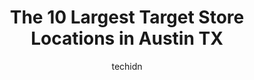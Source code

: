 ---
layout: ampstory
image: https://i0.wp.com/www.depkes.org/wp-content/uploads/2023/06/target-0-in-austin-tx-1685965942.jpeg?resize=640,853
author: techidn
featured: false
description: Discover the impressive array of Target options in Austin TX, where you can find 10 of the largest Target establishments in the area. From renowned classics to hidden gems, Austin TX offers 
title: The 10 Largest Target Store Locations in Austin TX
cover:
   title: The 10 Largest Target Store Locations in Austin TX
   subtitle: Rickpate
   background: https://www.depkes.org/wp-content/uploads/2023/06/target-0-in-austin-tx-1685965942.jpeg

pages: 
 - layout: thirds
   top: <h1>#1 Target</h1>
   bottom: "<p>Great blend of all the items that I need whether its cooking, cleaning, fashion, or groceries. The kids always have something they can find to distract them inside Targe</p>"
   background: https://www.depkes.org/wp-content/uploads/2023/06/target-1-in-austin-tx-1685965943.jpeg
   backgroundblur: true
 - layout: thirds
   top: <h1>#2 Target</h1>
   bottom: "<p>10900 Lakeline Mall Dr, Austin, TX 78717, United States</p>"
   background: https://www.depkes.org/wp-content/uploads/2023/06/target-2-in-austin-tx-1685965943.jpeg
   cta:
      link: https://www.depkes.org/blog/the-10-largest-target-store-locations-in-austin-tx/
      text: The 10 Largest Target Store Locations in Austin TX
 - layout: thirds
   top: <h1>#3 Target</h1>
   bottom: "<p>2300 W Ben White Blvd, Austin, TX 78704, United States</p>"
   background: https://www.depkes.org/wp-content/uploads/2023/06/target-3-in-austin-tx-1685965944.jpeg
   cta:
      link: https://www.depkes.org/blog/the-10-largest-target-store-locations-in-austin-tx/
      text: The 10 Largest Target Store Locations in Austin TX
 - layout: thirds
   top: <h1>#4 Target</h1>
   bottom: "<p>8601 Research Blvd, Austin, TX 78758, United States</p>"
   background: https://images.unsplash.com/photo-1602536052359-ef94c21c5948?ixlib=rb-4.0.3&ixid=MnwxMjA3fDB8MHxwaG90by1wYWdlfHx8fGVufDB8fHx8&auto=format&fit=crop&w=640&h=853&q=80
   cta:
      link: https://www.depkes.org/blog/the-10-largest-target-store-locations-in-austin-tx/
      text: The 10 Largest Target Store Locations in Austin TX
 - layout: thirds
   top: <h1>#5 Target</h1>
   bottom: "<p>121 Louis Henna Blvd, Round Rock, TX 78664, United States</p>"
   background: https://images.unsplash.com/photo-1549241520-425e3dfc01cb?ixlib=rb-4.0.3&ixid=MnwxMjA3fDB8MHxwaG90by1wYWdlfHx8fGVufDB8fHx8&auto=format&fit=crop&w=640&h=853&q=80
   cta:
      link: https://www.depkes.org/blog/the-10-largest-target-store-locations-in-austin-tx/
      text: The 10 Largest Target Store Locations in Austin TX
 - layout: thirds
   top: <h1>#6 Target</h1>
   bottom: "<p>5621 N Interstate Hwy 35, Austin, TX 78723, United States</p>"
   background: https://images.unsplash.com/photo-1599422314077-f4dfdaa4cd09?ixlib=rb-4.0.3&ixid=MnwxMjA3fDB8MHxwaG90by1wYWdlfHx8fGVufDB8fHx8&auto=format&fit=crop&w=640&h=853&q=80
   cta:
      link: https://www.depkes.org/blog/the-10-largest-target-store-locations-in-austin-tx/
      text: The 10 Largest Target Store Locations in Austin TX
 - layout: thirds
   top: <h1>#7 Target</h1>
   bottom: "<p>3702 Ranch Rd 620 S, Bee Cave, TX 78738, United States</p>"
   background: https://plus.unsplash.com/premium_photo-1664640458616-3c74f8cb4589?ixlib=rb-4.0.3&ixid=MnwxMjA3fDB8MHxwaG90by1wYWdlfHx8fGVufDB8fHx8&auto=format&fit=crop&w=640&h=853&q=80
   cta:
      link: https://www.depkes.org/blog/the-10-largest-target-store-locations-in-austin-tx/
      text: The 10 Largest Target Store Locations in Austin TX
 - layout: thirds
   middle: Continue reading...
   background: https://images.unsplash.com/photo-1608411404720-c8f0417bcdba?ixlib=rb-4.0.3&ixid=MnwxMjA3fDB8MHxwaG90by1wYWdlfHx8fGVufDB8fHx8&auto=format&fit=crop&w=640&h=853&q=80
   cta:
      link: https://www.depkes.org/blog/the-10-largest-target-store-locations-in-austin-tx/
      text: The 10 Largest Target Store Locations in Austin TX
      
---